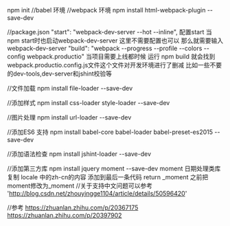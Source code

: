 npm init
//babel 环境
//webpack 环境
npm install html-webpack-plugin --save-dev

//package.json
"start": "webpack-dev-server --hot --inline",
配置start  当npm start时也启动webpack-dev-server   这里不需要配置也可以 那么就需要输入webpack-dev-server
"build": "webpack --progress --profile --colors --config webpack.productio"
当项目需要上线都时候 运行 npm build 就会找到 webpack.productio.config.js文件这个文件对开发环境进行了删减  比如一些不要的dev-tools,dev-server和jshint校验等

//文件加载
npm install file-loader --save-dev

//添加样式
npm install css-loader style-loader --save-dev

//图片处理
npm install url-loader --save-dev

//添加ES6 支持
npm install babel-core babel-loader babel-preset-es2015 --save-dev

//添加语法检查
npm install jshint-loader --save-dev

//添加第三方库
npm install jquery moment --save-dev
moment 日期处理类库
复制 locale 中的zh-cn的内容 添加到最后一条代码 return _moment 之前把 moment修改为_moment
//关于支持中文问题可以参考 'http://blog.csdn.net/zhouyingge1104/article/details/50596420'

//参考
https://zhuanlan.zhihu.com/p/20367175
https://zhuanlan.zhihu.com/p/20397902
